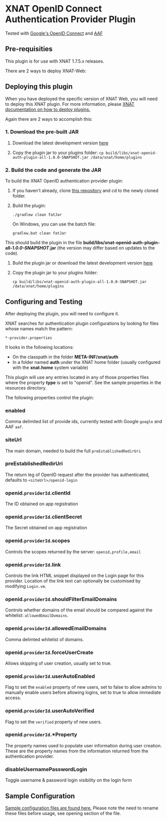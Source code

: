 # XNAT OpenID Connect Authentication Provider Plugin #

Tested with [Google's OpenID Connect](https://developers.google.com/identity/protocols/OpenIDConnect "Google OpenID Connect") and [AAF](https://aaf.edu.au/ "AAF")

## Pre-requisities ##

This plugin is for use with XNAT 1.7.5.x releases.

There are 2 ways to deploy XNAT-Web:



## Deploying this plugin ##

When you have deployed the specific version of XNAT Web, you will need to deploy this XNAT plugin. For more information, please [XNAT documentation on how to deploy plugins.](https://wiki.xnat.org/documentation/xnat-administration/deploying-plugins-in-xnat)

Again there are 2 ways to accomplish this:

### 1. Download the pre-built JAR ###

1. Download the latest development version [here](http://dev.redboxresearchdata.com.au/nexus/service/local/artifact/maven/redirect?r=snapshots&g=au.edu.qcif.xnat.openid&a=openid-auth-plugin&v=LATEST&e=jar)

1. Copy the plugin jar to your plugins folder:
    `cp build/libs/xnat-openid-auth-plugin-all-1.0.0-SNAPSHOT.jar /data/xnat/home/plugins`

### 2. Build the code and generate the JAR ###

To build the XNAT OpenID authentication provider plugin:

1. If you haven't already, clone [this repository](https://github.com/qcif/xnat-openid-auth-plugin.git) and cd to the newly cloned folder.

1. Build the plugin:

    `./gradlew clean fatJar`

    On Windows, you can use the batch file:

    `gradlew.bat clean fatJar`

  This should build the plugin in the file **build/libs/xnat-openid-auth-plugin-all-_1.0.0-SNAPSHOT_.jar** (the version may differ based on updates to the code).

1. Build the plugin jar or download the latest development version [here](http://dev.redboxresearchdata.com.au/nexus/service/local/artifact/maven/redirect?r=snapshots&g=au.edu.qcif.xnat.openid&a=openid-auth-plugin&v=LATEST&e=jar)

1. Copy the plugin jar to your plugins folder:

    `cp build/libs/xnat-openid-auth-plugin-all-1.0.0-SNAPSHOT.jar /data/xnat/home/plugins`


## Configuring and Testing ##

After deploying the plugin, you will need to configure it.

XNAT searches for authentication plugin configurations by looking for files whose names match the pattern:

    *-provider.properties

It looks in the following locations:

* On the classpath in the folder **META-INF/xnat/auth**
* In a folder named **auth** under the XNAT home folder (usually configured with the **xnat.home** system variable)

This plugin will use any entries located in any of those properties files where the property **type** is set to "openid". See the sample properties in the resources directory.

The following properties control the plugin:

### enabled
Comma delimited list of provide ids, currently tested with Google `google` and AAF `aaf`.

### siteUrl
The main domain, needed to build the full `preEstablishedRedirUri`

### preEstablishedRedirUri
The return leg of OpenID request after the provider has authenticated, defaults to `<siteUrl>/openid-login`

### openid.`providerId`.clientId
The ID obtained on app registration

### openid.`providerId`.clientSecret
The Secret obtained on app registration

### openid.`providerId`.scopes
Controls the scopes returned by the server: `openid,profile,email`

### openid.`providerId`.link
Controls the link HTML snippet displayed on the Login page for this provider. Location of the link text can optionally be customised by modifying `Login.vm`.

### openid.`providerId`.shouldFilterEmailDomains
Controls whether domains of the email should be compared against the whitelist: `allowedEmailDomains`.

### openid.`providerId`.allowedEmailDomains
Comma delimted whitelist of domains.

### openid.`providerId`.forceUserCreate
Allows skipping of user creation, usually set to true.

### openid.`providerId`.userAutoEnabled
Flag to set the `enabled` property of new users, set to false to allow admins to manually enable users before allowing logins, set to true to allow immediate access.

### openid.`providerId`.userAutoVerified
Flag to set the `verified` property of new users.

### openid.`providerId`.*Property
The property names used to populate user information during user creation. These are the property names from the information returned from the authentication provider.

### disableUsernamePasswordLogin
Toggle username & password login visibility on the login form

## Sample Configuration ##

[Sample configuration files are found here.](src/main/resources/) Please note the need to rename these files before usage, see opening section of the file.
